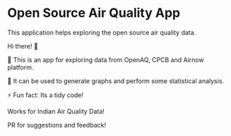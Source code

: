 # Open Source Air Quality App
This application helps exploring the open source air quality data.

Hi there! 👋

🔭 This is an app for exploring data from OpenAQ, CPCB and Airnow platform.

💬 It can be used to generate graphs and perform some statistical analysis.

⚡ Fun fact: Its a tidy code!

Works for Indian Air Quality Data!

PR for suggestions and feedback! 
 
